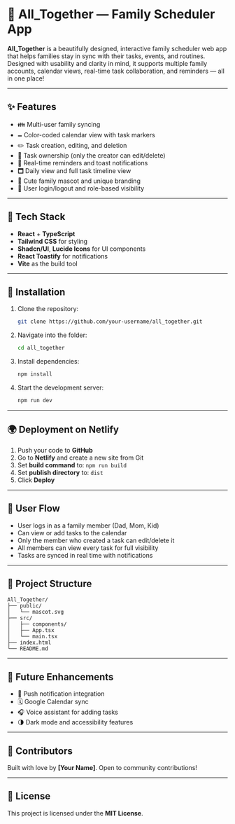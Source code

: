 # 🏡 All_Together — Family Scheduler App

**All_Together** is a beautifully designed, interactive family scheduler web app that helps families stay in sync with their tasks, events, and routines. Designed with usability and clarity in mind, it supports multiple family accounts, calendar views, real-time task collaboration, and reminders — all in one place!

---

## ✨ Features

- 👪 Multi-user family syncing  
- 🗕️ Color-coded calendar view with task markers  
- ✏️ Task creation, editing, and deletion  
- 🔐 Task ownership (only the creator can edit/delete)  
- 🔔 Real-time reminders and toast notifications  
- 🗖 Daily view and full task timeline view  
- 🐽 Cute family mascot and unique branding  
- 🔑 User login/logout and role-based visibility  

---

## 💠 Tech Stack

- **React** + **TypeScript**  
- **Tailwind CSS** for styling  
- **Shadcn/UI**, **Lucide Icons** for UI components  
- **React Toastify** for notifications  
- **Vite** as the build tool  

---

## 🚀 Installation

1. Clone the repository:  
   ```bash
   git clone https://github.com/your-username/all_together.git
   ```

2. Navigate into the folder:  
   ```bash
   cd all_together
   ```

3. Install dependencies:  
   ```bash
   npm install
   ```

4. Start the development server:  
   ```bash
   npm run dev
   ```

---

## 🌍 Deployment on Netlify

1. Push your code to **GitHub**  
2. Go to **Netlify** and create a new site from Git  
3. Set **build command** to: `npm run build`  
4. Set **publish directory** to: `dist`  
5. Click **Deploy**

---

## 🔁 User Flow

- User logs in as a family member (Dad, Mom, Kid)  
- Can view or add tasks to the calendar  
- Only the member who created a task can edit/delete it  
- All members can view every task for full visibility  
- Tasks are synced in real time with notifications

---

## 📂 Project Structure

```
All_Together/
├── public/  
│   └── mascot.svg  
├── src/  
│   ├── components/  
│   ├── App.tsx  
│   └── main.tsx  
├── index.html  
└── README.md
```

---

## 🔮 Future Enhancements

- 📱 Push notification integration  
- 🗓 Google Calendar sync  
- 🎧 Voice assistant for adding tasks  
- 🌗 Dark mode and accessibility features  

---

## 🙌 Contributors

Built with love by **[Your Name]**. Open to community contributions!

---

## 📄 License

This project is licensed under the **MIT License**.

